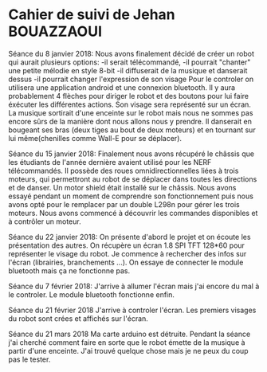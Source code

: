 # Cahier de suivi de Jehan BOUAZZAOUI #

Séance du 8 janvier 2018:
Nous avons finalement décidé de créer un robot qui aurait plusieurs options:
-il serait télécommandé,
-il pourrait "chanter" une petite mélodie en style 8-bit
-il diffuserait de la musique et danserait dessus
-il pourrait changer l'expression de son visage
Pour le controler on utilisera une application android et une connexion bluetooth.
Il y aura probablement 4 flèches pour diriger le robot et des boutons pour lui faire éxécuter les différentes actions.
Son visage sera représenté sur un écran. 
La musique sortirait d'une enceinte sur le robot mais nous ne sommes pas encore sûrs de la manière dont nous allons nous y prendre.
Il danserait en bougeant ses bras (deux tiges au bout de deux moteurs) et en tournant sur lui même(chenilles comme Wall-E pour se déplacer).

Séance du 15 janvier 2018:
Finalement nous avons récupéré le châssis que les étudiants de l'année dernière avaient utilisé pour les NERF télécommandés. Il possède des roues omnidirectionnelles liées à trois moteurs, qui permettront au robot de se déplacer dans toutes les directions et de danser.
Un motor shield était installé sur le châssis. Nous avons essayé pendant un moment de comprendre son fonctionnement puis nous avons opté pour le remplacer par un double L298n pour gérer les trois moteurs. Nous avons commencé à découvrir les commandes disponibles et à contrôler un moteur.

Séance du 22 janvier 2018:
On présente d'abord le projet et on écoute les présentation des autres.
On récupère un écran 1.8 SPI TFT 128\*60 pour représenter le visage du robot. Je commence à rechercher des infos sur l'écran (librairies, branchements ...).
On essaye de connecter le module bluetooth mais ça ne fonctionne pas.

Séance du 7 février 2018:
J'arrive à allumer l'écran mais j'ai encore du mal à le controler. Le module bluetooth fonctionne enfin.

Séance du 21 février 2018
J'arrive à controler l'écran. Les premiers visages du robot sont crées et affichés sur l'écran.

Séance du 21 mars 2018
Ma carte arduino est détruite. Pendant la séance j'ai cherché comment faire en sorte que le robot émette de la musique à partir d'une enceinte. J'ai trouvé quelque chose mais je ne peux du coup pas le tester.


